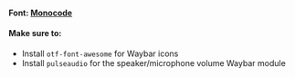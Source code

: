 #### Font: [Monocode](https://github.com/aaronmbos/monocode)

#### Make sure to:

- Install `otf-font-awesome` for Waybar icons
- Install `pulseaudio` for the speaker/microphone volume Waybar module
